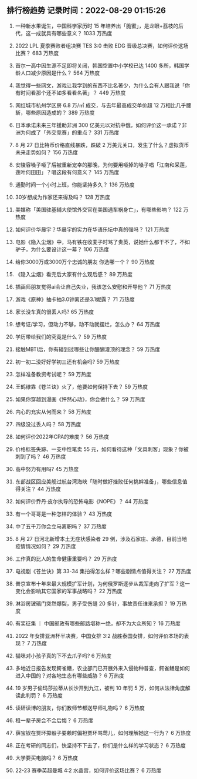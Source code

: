 
## 排行榜趋势 记录时间：2022-08-29 01:15:26
  
  1. 一种新水果诞生，中国科学家历时 15 年培养出「脆蜜」，是龙眼+荔枝的后代，这一成就具有哪些意义？ 1033 万热度
    
  2. 2022 LPL 夏季赛败者组决赛 TES 3:0 击败 EDG 晋级总决赛，如何评价这场比赛？ 683 万热度
    
  3. 首尔一高中因生源不足即将关闭，韩国空置中小学校已达 1400 多所，韩国学龄人口减少原因是什么？ 564 万热度
    
  4. 我觉得一些网文，游戏让我学到的东西不比名著少，为什么会有人跟我说「你有时间看那个还不如多看看名著」？ 449 万热度
    
  5. 网红城市杭州学区房 6.8 万/㎡ 成交，与去年最高成交单价超 12 万相比几乎腰斩，哪些原因造成的？ 389 万热度
    
  6. 日本承诺未来三年援助非洲 300 亿美元以对抗中俄，如何评价这一承诺？非洲为何成了「外交竞赛」的重点？ 331 万热度
    
  7. 8 月 27 日比特币价格直线暴跌，跌破 2 万美元关口，发生了什么？虚拟货币未来走势如何？ 156 万热度
    
  8. 安陵容嗓子哑了后被重新宠幸的那晚，为何要用哑掉的嗓子唱「江南和采莲，莲叶何田田」？唱这段有何意义？ 145 万热度
    
  9. 通勤时间一个小时上班，你能坚持多久？ 136 万热度
    
  10. 30岁想成为作家还来得及吗？ 128 万热度
    
  11. 美媒称「美国驻基辅大使馆外交官在美国遇车祸身亡」，有哪些影响？ 122 万热度
    
  12. 如何评价华晨宇？华晨宇的实力在华语乐坛中真的强吗？ 121 万热度
    
  13. 电影《隐入尘烟》中，马有铁在收麦子时骂了贵英，说她什么都干不了，不如驴子，为什么要设计这一幕？ 106 万热度
    
  14. 给你3000万或3000万个忠诚的朋友 你选哪一个？ 90 万热度
    
  15. 《隐入尘烟》看完后大家有什么观后感？ 89 万热度
    
  16. 插画师朋友觉得ai会让自己失业，我该怎么安慰和开导他？ 71 万热度
    
  17. 游戏《原神》抽卡抽3.0钟离还是3.1妮露？ 71 万热度
    
  18. 家长没车真的很丢人吗? 65 万热度
    
  19. 想考证/学习，但动力不够，动不动就摆烂，怎么办？ 64 万热度
    
  20. 学历带给我们的究竟是什么？ 59 万热度
    
  21. 接触MBTI后，你有碰到过哪些让你醍醐灌顶的理念？ 59 万热度
    
  22. 初一初二没好好学初三还有机会吗? 59 万热度
    
  23. 怎样准备教资考试呢？ 59 万热度
    
  24. 王鹤棣靠《苍兰诀》火了，他要如何保持下去？ 59 万热度
    
  25. 如果你穿越到漫画《怦然心动》，你会做什么？ 59 万热度
    
  26. 内心的充实从何而来？ 58 万热度
    
  27. 四级没过丢人吗？ 58 万热度
    
  28. 如何评价2022年CPA的难度？ 56 万热度
    
  29. 价格标签失踪、一支中性笔卖 55 元，如何看待这种「文具刺客」现象？你被刺到了吗？ 46 万热度
    
  30. 高中努力有用吗? 45 万热度
    
  31. 东部战区回应美舰过航台湾海峡「随时做好挫败任何挑衅准备」，哪些信息值得关注？ 44 万热度
    
  32. 如何评价乔丹·皮尔执导的恐怖电影《NOPE》？ 44 万热度
    
  33. 有一个哥哥是一种怎样的体验？ 43 万热度
    
  34. 中了五千万你会立马离职吗？ 37 万热度
    
  35. 8 月 27 日河北新增本土无症状感染者 29 例，涉及石家庄、承德，目前当地疫情情况如何？ 29 万热度
    
  36. 工作真的比人的生命健康重要吗？ 29 万热度
    
  37. 电视剧《苍兰诀》第 33-34 集拍得怎么样？哪些剧情点值得关注？ 27 万热度
    
  38. 普京宣布十年来最大规模扩军计划，为何俄罗斯逐步从裁军走向了扩军？这一变化会影响其它国家的军事战略吗？ 22 万热度
    
  39. 淋浴房玻璃门突然爆裂，男子受伤缝 20 多针，事故责任谁来承担？ 19 万热度
    
  40. 有奖征集 ｜ 中国邮政有哪些邮路堪称一绝，却不为大众所知？ 16 万热度
    
  41. 2022 年女排亚洲杯半决赛，中国女排 3:2 战胜泰国女排，如何评价本场的表现？ 7 万热度
    
  42. 猫咪对小孩子真的下不去爪子吗? 6 万热度
    
  43. 多地近日报告发现鳄雀鳝，农业部门已开展外来入侵物种普查，鳄雀鳝是如何进入中国的？对各地生态有哪些威胁？ 6 万热度
    
  44. 19 岁男子偷玛莎拉蒂从长沙开到九江，被判 10 年罚 5 万，如何从法律角度解读此判罚？ 6 万热度
    
  45. 读研读博的朋友，你们教师节都送导师礼物吗？ 6 万热度
    
  46. 租一辈子房会不会后悔？ 6 万热度
    
  47. 薛宝钗在贾环掷骰子耍赖时偏袒贾环骂莺儿，如何理解她这一行为？ 6 万热度
    
  48. 正在考研的同志们，快坚持不下去了，你们是什么样的学习状态？ 6 万热度
    
  49. 大学要买电脑吗？ 6 万热度
    
  50. 22-23 赛季英超曼城 4:2 水晶宫，如何评价这场比赛？ 6 万热度
    